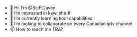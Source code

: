 - 👋 Hi, I’m @SciFiDavey
- 👀 I’m interested in kewl shtuff
- 🌱 I’m currently learning kodi capabilities
- 💞️ I’m looking to collaborate on every Canadian iptv channel
- 📫 How to reach me TBA?

<!---
SciFiDavey/SciFiDavey is a ✨ special ✨ repository because its `README.md` (this file) appears on your GitHub profile.
You can click the Preview link to take a look at your changes.
--->
